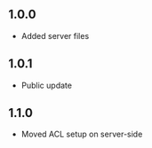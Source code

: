 ## 1.0.0

- Added server files

## 1.0.1

- Public update

## 1.1.0

- Moved ACL setup on server-side
